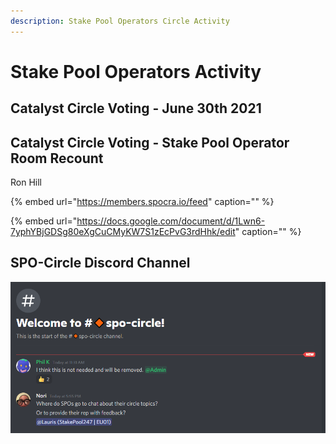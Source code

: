 ```yaml
---
description: Stake Pool Operators Circle Activity
---
```


# Stake Pool Operators Activity

## Catalyst Circle Voting - June 30th 2021

## Catalyst Circle Voting - Stake Pool Operator Room Recount

Ron Hill

{% embed url="https://members.spocra.io/feed" caption="" %}

{% embed url="https://docs.google.com/document/d/1Lwn6-7yphYBjGDSg80eXgCuCMyKW7S1zEcPvG3rdHhk/edit" caption="" %}

## SPO-Circle Discord Channel

![](../.gitbook/assets/2021-07-25-17-.png)



